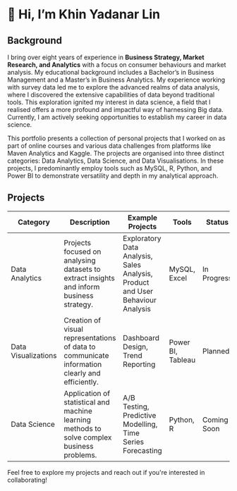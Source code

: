 # 👋 Hi, I’m Khin Yadanar Lin

## Background

I bring over eight years of experience in **Business Strategy, Market Research, and Analytics** with a focus on consumer behaviours and market analysis. My educational background includes a Bachelor’s in Business Management and a Master’s in Business Analytics. My experience working with survey data led me to explore the advanced realms of data analysis, where I discovered the extensive capabilities of data beyond traditional tools. This exploration ignited my interest in data science, a field that I realised offers a more profound and impactful way of harnessing Big data. Currently, I am actively seeking opportunities to establish my career in data science.

This portfolio presents a collection of personal projects that I worked on as part of online courses and various data challenges from platforms like Maven Analytics and Kaggle. The projects are organised into three distinct categories: Data Analytics, Data Science, and Data Visualisations. In these projects, I predominantly employ tools such as MySQL, R, Python, and Power BI to demonstrate versatility and depth in my analytical approach.

## Projects


| Category | Description | Example Projects | Tools | Status |
|----------|-------------|------------------|--------------|--------|
| Data Analytics | Projects focused on analysing datasets to extract insights and inform business strategy. | Exploratory Data Analysis, Sales Analysis, Product and User Behaviour Analysis | MySQL, Excel | In Progress |
| Data Visualizations | Creation of visual representations of data to communicate information clearly and efficiently. | Dashboard Design, Trend Reporting | Power BI, Tableau | Planned |
| Data Science | Application of statistical and machine learning methods to solve complex business problems. | A/B Testing, Predictive Modelling, Time Series Forecasting| Python, R | Coming Soon |


Feel free to explore my projects and reach out if you're interested in collaborating!



<!---
khinydnlin/khinydnlin is a ✨ special ✨ repository because its `README.md` (this file) appears on your GitHub profile.
You can click the Preview link to take a look at your changes.
--->
